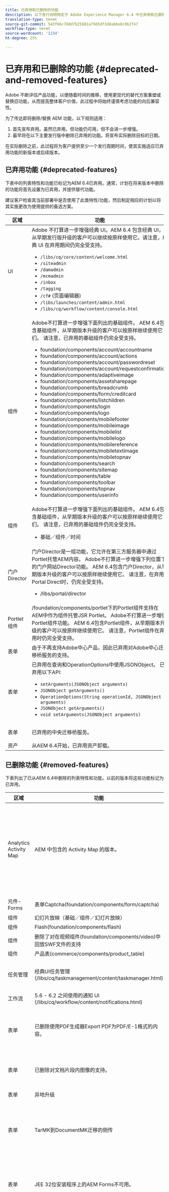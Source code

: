 ```yaml
---
title: 已弃用和已删除的功能
description: 以下发行说明特定于 Adobe Experience Manager 6.4 中已弃用和已删除功能。
translation-type: tm+mt
source-git-commit: 543f66c760d7b25681a79d5df3d8ab6e8c0b2f47
workflow-type: tm+mt
source-wordcount: '1234'
ht-degree: 25%

---
```



# 已弃用和已删除的功能 {#deprecated-and-removed-features}

Adobe 不断评估产品功能，以便随着时间的推移，使用更现代的替代方案重塑或替换旧功能，从而提高整体客户价值，此过程中将始终谨慎考虑功能的向后兼容性。

为了传达即将删除/替换 AEM 功能，以下规则适用：

1. 首先宣布弃用。虽然已弃用，但功能仍可用，但不会进一步增强。
1. 最早将在以下主要发行版中删除已弃用的功能。将宣布实际删除目标的日期。

在实际删除之前，此过程将为客户提供至少一个发行周期时间，使其实施适应已弃用功能的新版本或后续版本。

## 已弃用功能 {#deprecated-features}

下表中的列表特性和功能已标记为AEM 6.4已弃用。通常，计划在将来版本中删除的功能将首先设置为已弃用，并提供替代功能。

建议客户检查其当前部署中是否使用了此类特性/功能，然后制定相应的计划以将其实施更改为使用提供的备选方案。

<!-- TBD: This MD table is a replacement of the HTML table below. However, it generates validation error hence commenting and replacing with inline text. Restore if required. -->

| 区域 | 功能 | 替换 |
|---|---|---|
| UI | Adobe 不打算进一步增强经典 UI。AEM 6.4 包含经典 UI，从早期发行版升级的客户可以继续按原样使用它。请注意，经典 UI 在弃用期间仍完全受支持。 <ul> <li>`/libs/cq/core/content/welcome.html` </li> <li> `/siteadmin` </li> <li> `/damadmin` </li> <li> `/mcmadmin` </li> <li> `/inbox` </li> <li> `/tagging` </li> <li> `/cf#` (页面编辑器) </li><li> `/libs/launches/content/admin.html` </li> <li> `/libs/cq/workflow/content/console.html` </li> </ul> | 建议客户切换使用新的AEM UI。 |
| 组件 | Adobe不打算进一步增强下面列出的基础组件。 AEM 6.4包含基础组件，从早期版本升级的客户可以按原样继续使用它们。 请注意，已弃用的基础组件仍完全受支持。 <ul> <li> foundation/components/account/accountname </li> <li> foundation/components/account/actions </li> <li> foundation/components/account/passwordreset </li> <li> foundation/components/account/requestconfirmation </li> <li> foundation/components/adaptiveimage </li> <li> foundation/components/assetsharepage </li> <li> foundation/components/breadcrumb </li> <li> foundation/components/form/creditcard </li> <li> foundation/components/listchildren </li> <li> foundation/components/login </li> <li> foundation/components/logo </li> <li> foundation/components/mobilefooter </li> <li> foundation/components/mobileimage </li> <li> foundation/components/mobilelist </li> <li> foundation/components/mobilelogo </li> <li> foundation/components/mobilereference </li> <li> foundation/components/mobiletextimage </li> <li> foundation/components/mobiletopnav </li> <li> foundation/components/search </li> <li> foundation/components/sitemap </li> <li> foundation/components/table </li> <li> foundation/components/toolbar </li> <li> foundation/components/topnav </li> <li> foundation/components/userinfo </li> </ul> | 建议客户在未来的项目中使用核心组件。无需更改现有站点。 |
| 组件 | Adobe不打算进一步增强下面列出的基础组件。 AEM 6.4包含基础组件，从早期版本升级的客户可以按原样继续使用它们。 请注意，已弃用的基础组件仍完全受支持。 <ul><li>基础／组件／时间</li></ul> | Adobe不打算提供替换。 |
| 门户Director | 门户Director是一组功能，它允许在第三方服务器中通过Portlet托管AEM内容。 Adobe不打算进一步增强下列位置下的门户网站Director功能。 AEM 6.4包含门户Director，从早期版本升级的客户可以按原样继续使用它。 请注意，在弃用Portal Direct时，仍完全受支持。 <ul><li>/libs/portal/director</li></ul> | Adobe不打算提供替换。 |
| Portlet组件 | /foundation/components/portlet下的Portlet组件支持在AEM中作为组件托管JSR Portlet。 Adobe不打算进一步增强Portlet组件功能。 AEM 6.4包含Portlet组件，从早期版本升级的客户可以按原样继续使用它。 请注意，Portlet组件在弃用时仍完全受支持。 | Adobe不打算提供替换。 |
| 表单 | 由于不再支持Adobe中心产品，因此已弃用对Adobe中心迁移桥服务的支持。 | 无替换项 |
| 表单 | 已弃用在查询和OperationOptions中使用JSONObject。 已弃用以下API: <ul><li>`setArguments(JSONObject arguments)`</li><li> `JSONObject getArguments()`</li><li>`OperationOptions(String operationId, JSONObject arguments)`</li><li>`JSONObject getArguments()`</li><li> `void setArguments(JSONObject arguments)`</li></ul> | 使用 `IValueMap` API |
| 表单 | 已弃用的中央迁移桥服务。 | 不提供任何替换。 |
| 资产 | 从AEM 6.4开始，已弃用资产卸载。 |  |

<!-- Original HTML table that came from helpx during migration.

<table> 
 <tbody>
  <tr>
   <td>Area</td> 
   <td>Feature</td> 
   <td>Replacement</td> 
  </tr>
  <tr>
   <td>UI</td> 
   <td><p>Adobe does not plan to make further enhancements to the Classic UI. AEM 6.4 has the Classic UI included, and customers upgrading from earlier releases can keep using it as is. Note that Classic UI remains fully supported while being deprecated. </p> 
    <ul> 
     <li>/libs/cq/core/content/welcome.html</li> 
     <li>/siteadmin</li> 
     <li>/damadmin</li> 
     <li>/mcmadmin</li> 
     <li>/inbox</li> 
     <li>/tagging</li> 
     <li>/cf# (Page Editor)</li> 
     <li>/libs/launches/content/admin.html</li> 
     <li>/libs/cq/workflow/content/console.html</li> 
    </ul> </td> 
   <td><p>Customers are advised to switch to use the new AEM UI.</p> <p> </p> </td> 
  </tr>
  <tr>
   <td>Components</td> 
   <td><p>Adobe does not plan to make further enhancements to the Foundation Components listed below. AEM 6.4 has the Foundation Components included, and customers upgrading from earlier releases can keep using them as is. Note that Foundation Components remain fully supported while being deprecated. </p> 
    <ul> 
     <li>foundation/components/account/accountname</li> 
     <li>foundation/components/account/actions</li> 
     <li>foundation/components/account/passwordreset</li> 
     <li>foundation/components/account/requestconfirmation</li> 
     <li>foundation/components/adaptiveimage</li> 
     <li>foundation/components/assetsharepage</li> 
     <li>foundation/components/breadcrumb</li> 
     <li>foundation/components/form/creditcard</li> 
     <li>foundation/components/listchildren</li> 
     <li>foundation/components/login</li> 
     <li>foundation/components/logo</li> 
     <li>foundation/components/mobilefooter</li> 
     <li>foundation/components/mobileimage</li> 
     <li>foundation/components/mobilelist</li> 
     <li>foundation/components/mobilelogo</li> 
     <li>foundation/components/mobilereference</li> 
     <li>foundation/components/mobiletextimage</li> 
     <li>foundation/components/mobiletopnav</li> 
     <li>foundation/components/search</li> 
     <li>foundation/components/sitemap</li> 
     <li>foundation/components/table</li> 
     <li>foundation/components/toolbar</li> 
     <li>foundation/components/topnav</li> 
     <li>foundation/components/userinfo</li> 
    </ul> </td> 
   <td>Customers are advised to use the Core Components for future projects. Existing sites do not need to be changed.</td> 
  </tr>
  <tr>
   <td>Components</td> 
   <td><p>Adobe does not plan to make further enhancements to the Foundation Components listed below. AEM 6.4 has the Foundation Components included, and customers upgrading from earlier releases can keep using them as is. Note that Foundation Components remain fully supported while being deprecated.</p> 
    <ul> 
     <li>foundation/components/timing</li> 
    </ul> </td> 
   <td>At the point of writing, it's not planned to provide a replacement.</td> 
  </tr>
  <tr>
   <td>Portal Director</td> 
   <td><p>The Portal Director is a set of features, that enables the hosting of AEM content via Portlet in 3rd party servers.</p> <p>Adobe does not plan to make further enhancements to the Portal Director feature under the location listed below. AEM 6.4 has the Portal Director included, and customers upgrading from earlier releases can keep using it as is. Note that Portal Direct remains fully supported while being deprecated.</p> 
    <ul> 
     <li>/libs/portal/director</li> 
    </ul> </td> 
   <td>At the point of writing, it's not planned to provide a replacement.</td> 
  </tr>
  <tr>
   <td>Portlet Component</td> 
   <td><p>Portlet Components under /foundation/components/portlet enables the hosting of JSR Portlets in AEM as components.</p> <p>Adobe does not plan to make further enhancements to the Portlet Component feature. AEM 6.4 has the Portlet Component included, and customers upgrading from earlier releases can keep using it as is. Note that Portlet Component remains fully supported while being deprecated.</p> </td> 
   <td>At the point of writing, it's not planned to provide a replacement.</td> 
  </tr>
  <tr>
   <td>Forms</td> 
   <td><p>Support for Adobe Central Migration Bridge service has been deprecated as Adobe Central product is no longer supported.</p> </td> 
   <td>No replacement </td> 
  </tr>
    <tr>
   <td>Forms</td> 
   <td><p>Deprecated use of JSONObject in Query and OperationOptions. The following APIs are deprecated:
   <ul><li>setArguments(JSONObject arguments)</li><li>JSONObject getArguments()</li><li>OperationOptions(String operationId, JSONObject arguments</li><li>JSONObject getArguments()</li><li>void setArguments(JSONObject arguments)</li></ul>
   </p> </td> 
   <td>Use the IValueMap API </td> 
  </tr>
  <tr>
   <td>Forms</td> 
   <td><p>Deprecated Central Migration Bridge service</p> </td> 
   <td> No replacement </td> 
  </tr>
  <tr>
   <td>Assets</td> 
   <td><p>Assets Offloading has been deprecated starting with AEM 6.4</p> </td> 
   <td> </td> 
  </tr>
 </tbody>
</table>
-->

## 已删除功能 {#removed-features}

下表列出了已从AEM 6.4中删除的列表特性和功能。以前的版本将这些功能标记为已弃用。

| 区域 | 功能 | 替换 |
|---|---|---|
| Analytics Activity Map | AEM 中包含的 Activity Map 的版本。 | 由于 Adobe Analytics API 中的安全性更改，因此无法再使用 AEM 中包含的 Activity Map 版本。The [ActivityMap plug-in provided by Adobe Analytics](https://docs.adobe.com/content/help/zh-Hans/analytics/analyze/activity-map/getting-started/get-started-users/activitymap-install.html) should now be used. |
| 元件-Forms | 表单Captcha(foundation/components/form/captcha) | 请改用Google组件的ReCaptcha |
| 组件 | 幻灯片放映（基础／组件／幻灯片放映） | 无替换项 |
| 组件 | Flash(foundation/components/flash) | 无替换项 |
| 组件 | 删除了对在视频组件(foundation/components/video)中回放SWF文件的支持 | 使用无Flash视频格式。 |
| 组件 | 产品表(commerce/components/product_table) | 无替换项 |
| 任务管理 | 经典UI任务管理(/libs/cq/taskmanagement/content/taskmanager.html) | 自6.0起已弃用。请使用与工作流UI结合的新任务管理。 |
| 工作流 | 5.6 - 6.2 之间使用的通知 UI  (/libs/cq/workflow/content/notifications.html) | 工作流收件箱 /aem/inbox |
| 表单 | 已删除使用PDF生成器Export PDF为PDF/E-1格式的内容。 | PDF Generator继续支持将PDF导出为PDF/A-1a/b、PDF/A-2a/b和PDF/A-3a/b格式。 |
| 表单 | 已删除对文档片段内图像的支持。 | 交互式通信提供直接在印刷和Web渠道中使用图像的功能。 |
| 表单 | 异地升级 | 不提供异地升级支持 |
| 表单 | TarMK到DocumentMK迁移的侧传 | 您可以从旧系统导出数据，然后导入到新安装的系统中。 有关详细说明，请参阅JEE升级文档AEM Forms |
| 表单 | JEE 32位安装程序上的AEM Forms不可用。 | Adobe已停止提供JEE 32位安装程序上的AEM Forms。 您可以继续使用64位安装程序在JEE上安装AEM Forms。 |
| 表单 | 删除了在文档片段组件中使用DAM图像的支持。 | 您可以在交互通信的打印渠道中使用图像和图表组件。 如果您以自适应表单使用自适应文档的文档片段组件，则在升级到AEM 6.4Forms后，它将停止工作。 |
| 表单 | 删除了自适应文档功能 | 您可以使用交互式通信功能创建基于印刷和Web的通信。 如果您使用自适应文档，请安装兼容性包以继续使用现有的自适应文档 |
| 表单 | 删除了JEE特定AEM Forms的登陆页。 | JEE登陆页上的AEM Forms替换为AEM登陆页(/aem/start.html) |
| 表单 | 删除了对默认Captcha的支持 | 使用Google提供的reCAPTCHA服务。 |
| 表单 | 删除了AEM Designer中对flash字段的支持。 AEM Designer不允许编辑表单中使用的flash字段。 | 您可以使用为先前版本发布的AEM Designer来编辑此类表单。 |
| 社区 | 已取消对Captcha验证的支持。 | 使用自定义captcha集成（如Google的reCAPTCHA）进行验证。 |

## 针对下一个发行版的预先宣布 {#pre-announcement-for-next-release}

下表提供了未来版本的更改列表，这些更改尚未弃用，但可能会影响客户。 以下内容为规划目的而提供。

| 区域 | 功能 | 发布 |
|---|---|---|
| 浏览器支持 | Microsoft Internet Explorer | AEM 6.4是支持Microsoft Internet Explorer 11的最后一个版本。 |
| Foundation | UI 框架 | Adobe在2019年弃用了Coral UI 2组件。 AEM 6.4完全基于Coral UI 3(随AEM 6.2一起推出)。 Adobe建议已使用Coral 2构建自定义UI的客户和合作伙伴将这些UI重构到Coral 3。 Adobe offers a tool to convert Coral 2 dialogs to Coral 3 - [Read more](/help/sites-developing/dialog-conversion.md). |
